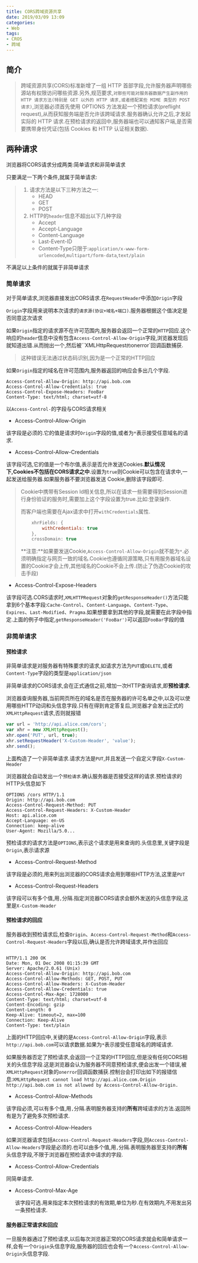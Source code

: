 ```yaml
---
title: CORS跨域资源共享
date: 2019/03/09 13:09
categories:
- Web
tags:
- CROS
- 跨域
---
```


## 简介

> 跨域资源共享(CORS)标准新增了一组 HTTP 首部字段,允许服务器声明哪些源站有权限访问哪些资源.另外,规范要求,`对那些可能对服务器数据产生副作用的HTTP 请求方法(特别是 GET 以外的 HTTP 请求,或者搭配某些 MIME 类型的 POST 请求)`,浏览器必须首先使用 OPTIONS 方法发起一个预检请求(preflight request),从而获知服务端是否允许该跨域请求.服务器确认允许之后,才发起实际的 HTTP 请求.在预检请求的返回中,服务器端也可以通知客户端,是否需要携带身份凭证(包括 Cookies 和 HTTP 认证相关数据).

## 两种请求

浏览器将CORS请求分成两类:简单请求和非简单请求

只要满足一下两个条件,就属于简单请求:

> 1. 请求方法是以下三种方法之一:
>    - HEAD
>    - GET
>    - POST
> 2. HTTP的`header`信息不超出以下几种字段
>    - Accept
>    - Accept-Language
>    - Content-Language
>    - Last-Event-ID
>    - Content-Type只限于:`application/x-www-form-urlencoded`,`multipart/form-data`,`text/plain`

不满足以上条件的就属于非简单请求

### 简单请求

对于简单请求,浏览器直接发出CORS请求.在`RequestHeader`中添加`Origin`字段

`Origin`字段用来说明本次请求的`请求源(协议+域名+端口)`.服务器根据这个值决定是否同意这次请求

如果`Origin`指定的请求源不在许可范围内,服务器会返回一个正常的`HTTP`回应.这个响应的`header`信息中没有包含`Access-Control-Allow-Origin`字段,浏览器发现后就知道出错.从而抛出一个,然后被``XMLHttpRequest`的`onerror`回调函数捕获.

> 这种错误无法通过状态码识别,因为是一个正常的HTTP回应

如果`Origin`指定的域名在许可范围内,服务器返回的响应会多出几个字段.

```
Access-Control-Allow-Origin: http://api.bob.com
Access-Control-Allow-Credentials: true
Access-Control-Expose-Headers: FooBar
Content-Type: text/html; charset=utf-8
```

以`Access-Control-`的字段与CORS请求相关

- Access-Control-Allow-Origin

该字段是必须的.它的值是请求时`Origin`字段的值,或者为`*`表示接受任意域名的请求.

- Access-Control-Allow-Credentials

该字段可选,它的值是一个布尔值,表示是否允许发送Cookies.**默认情况下,Cookies不包括在CORS请求之中**.设置为`true`则Cookie可以包含在请求中,一起发送给服务器.如果服务器不要浏览器发送 Cookie,删除该字段即可.

> Cookie中携带有Session Id相关信息,所以在请求一些需要得到Session进行身份验证的服务时,需要加上这个字段设置为true.比如:登录操作.
>
> 而客户端也需要在Ajax请求中打开`withCredentials`属性.
>
> ```javascript
>     xhrFields: {
>         withCredentials: true
>     },
>     crossDomain: true
> ```
>
> **注意:**如果要发送Cookie,`Access-Control-Allow-Origin`就不能为`*`.必须明确指定与网页一致的域名.Cookie也遵循同源策略,只有用服务器域名设置的Cookie才会上传,其他域名的Cookie不会上传.(防止了伪造Cookie的攻击手段)

- Access-Control-Expose-Headers

该字段可选.CORS请求时,`XMLHTTPRequest`对象的`getResponseHeader()`方法只能拿到6个基本字段:`Cache-Control`、`Content-Language`、`Content-Type`、`Expires`、`Last-Modified`、`Pragma`.如果想要拿到其他的字段,就需要在此字段中指定.上面的例子中指定,`getResponseHeader('FooBar')`可以返回`FooBar`字段的值

### 非简单请求

#### 预检请求

非简单请求是对服务器有特殊要求的请求,如请求方法为`PUT`或`DELETE`,或者`Content-Type`字段的类型是`application/json`

非简单请求的CORS请求,会在正式通信之前,增加一次HTTP查询请求,即**预检请求**.

浏览器查询服务器,当前网页所在的域名是否在服务器的许可名单之中,以及可以使用哪些HTTP动词和头信息字段.只有在得到肯定答复后,浏览器才会发出正式的`XMLHttpRequest`请求,否则就报错

```javascript
var url = 'http://api.alice.com/cors';
var xhr = new XMLHttpRequest();
xhr.open('PUT', url, true);
xhr.setRequestHeader('X-Custom-Header', 'value');
xhr.send();
```

上面构造了一个非简单请求.请求方法是`PUT`,并且发送一个自定义字段`X-Custom-Header`

浏览器就会自动发出一个`预检请求`.确认服务器是否接受这样的请求.预检请求的HTTP头信息如下

```
OPTIONS /cors HTTP/1.1
Origin: http://api.bob.com
Access-Control-Request-Method: PUT
Access-Control-Request-Headers: X-Custom-Header
Host: api.alice.com
Accept-Language: en-US
Connection: keep-alive
User-Agent: Mozilla/5.0...
```

预检请求的请求方法是`OPTIONS`,表示这个请求是用来查询的.头信息里,关键字段是`Origin`,表示请求源

- Access-Control-Request-Method

该字段是必须的,用来列出浏览器的CORS请求会用到哪些HTTP方法,这里是`PUT`

- Access-Control-Request-Headers

该字段可以有多个值,用`,`分隔.指定浏览器CORS请求会额外发送的头信息字段,这里是`X-Custom-Header`

#### 预检请求的回应

服务器收到预检请求后,检查`Origin`、`Access-Control-Request-Method`和`Access-Control-Request-Headers`字段以后,确认是否允许跨域请求,并作出回应

```

HTTP/1.1 200 OK
Date: Mon, 01 Dec 2008 01:15:39 GMT
Server: Apache/2.0.61 (Unix)
Access-Control-Allow-Origin: http://api.bob.com
Access-Control-Allow-Methods: GET, POST, PUT
Access-Control-Allow-Headers: X-Custom-Header
Access-Control-Allow-Credentials: true
Access-Control-Max-Age: 1728000
Content-Type: text/html; charset=utf-8
Content-Encoding: gzip
Content-Length: 0
Keep-Alive: timeout=2, max=100
Connection: Keep-Alive
Content-Type: text/plain
```

上面的HTTP回应中,关键的是`Access-Control-Allow-Origin`字段,表示`http://api.bob.com`可以请求数据.如果为`*`表示接受任意域名的跨域请求.

如果服务器否定了预检请求,会返回一个正常的HTTP回应,但是没有任何CORS相关的头信息字段.这是浏览器会认为服务器不同意预检请求,便会出发一个错误,被`XMLHttpRequest`对象的`onerror`回调函数捕获.控制台会打印出如下的报错信息:`XMLHttpRequest cannot load http://api.alice.com.Origin http://api.bob.com is not allowed by Access-Control-Allow-Origin.`

- Access-Control-Allow-Methods

该字段必须,可以有多个值,用`,`分隔.表明服务器支持的**所有**跨域请求的方法.返回所有是为了避免多次预检请求.

- Access-Control-Allow-Headers

如果浏览器请求包括`Access-Control-Request-Headers`字段,则`Access-Control-Allow-Headers`字段是必须的.也可以由多个值,用`,`分隔.表明服务器至支持的**所有**头信息字段,不限于浏览器在预检请求中请求的字段.

- Access-Control-Allow-Credentials

同简单请求.

- Access-Control-Max-Age

  该字段可选.用来指定本次预检请求的有效期,单位为秒.在有效期内,不用发出另一条预检请求.

#### 服务器正常请求和回应

一旦服务器通过了预检请求,以后每次浏览器正常的CORS请求就会和简单请求一样,会有一个`Origin`头信息字段,服务器的回应也会有一个`Access-Control-Allow-Origin`头信息字段.